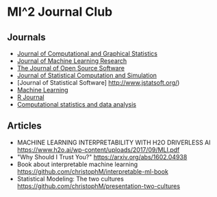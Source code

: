 # MI^2 Journal Club

## Journals

- [Journal of Computational and Graphical Statistics](http://jcgs.stat.rice.edu/)
- [Journal of Machine Learning Research](http://www.jmlr.org)
- [The Journal of Open Source Software](https://joss.theoj.org)
- [Journal of Statistical Computation and Simulation](https://www.tandfonline.com/toc/gscs20/current)
- [Journal of Statistical Software] http://www.jstatsoft.org/)
- [Machine Learning](https://www.springer.com/computer/ai/journal/10994)
- [R Journal](https://journal.r-project.org/)
- [Computational statistics and data analysis](https://www.journals.elsevier.com/computational-statistics-and-data-analysis/#description)




## Articles

- MACHINE LEARNING INTERPRETABILITY WITH H2O DRIVERLESS AI https://www.h2o.ai/wp-content/uploads/2017/09/MLI.pdf
- "Why Should I Trust You?" https://arxiv.org/abs/1602.04938
- Book about interpretable machine learning https://github.com/christophM/interpretable-ml-book
- Statistical Modeling: The two cultures https://github.com/christophM/presentation-two-cultures
